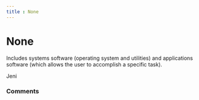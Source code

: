 ```yaml
---
title : None
---
```

None
=====================
Includes systems software (operating system and utilities) and
applications software (which allows the user to accomplish a specific
task).

Jeni

### Comments ###


